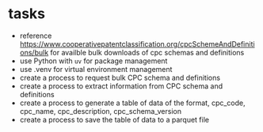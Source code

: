 # tasks

- reference https://www.cooperativepatentclassification.org/cpcSchemeAndDefinitions/bulk for availble bulk downloads of cpc schemas and definitions
- use Python with `uv` for package management
- use .venv for virtual environment management
- create a process to request bulk CPC schema and definitions
- create a process to extract information from CPC schema and definitions
- create a process to generate a table of data of the format, cpc_code, cpc_name, cpc_description, cpc_schema_version
- create a process to save the table of data to a parquet file